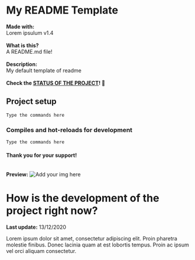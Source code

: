 # My README Template
<b>Made with:</b><br/>
Lorem ipsulum v1.4
<br/><br/>
<b>What is this?</b><br/>
A README.md file!
<br/><br/>
<b>Description:</b><br/>
My default template of readme
<br/><br/>
<b>Check the [STATUS OF THE PROJECT](#How-is-the-development-of-the-project-right-now)! &#128150;</b>

## Project setup
```
Type the commands here
```

### Compiles and hot-reloads for development
```
Type the commands here
```

#### Thank you for your support!
<br>
<b>Preview:</b>
<img src="overview.png" alt="Add your img here" />


# How is the development of the project right now?
<b>Last update:</b> 13/12/2020

Lorem ipsum dolor sit amet, consectetur adipiscing elit. Proin pharetra molestie finibus. Donec lacinia quam at est lobortis tempus. Proin ac ipsum vel orci aliquam consectetur.